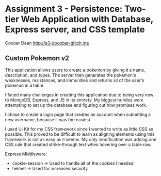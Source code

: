 Assignment 3 - Persistence: Two-tier Web Application with Database, Express server, and CSS template
===
Cooper Dean
http://a3-dooober-glitch.me

## Custom Pokemon v2
This application allows users to create a pokemon by giving it a name, description, and types. The server then generates the pokemon's weaknesses, resistances, and immunities and returns all of the user's pokemon in a table.

I faced many challenges in creating this application due to being very new to MongoDB, Express, and JS in its entirety. My biggest hurdles were attempting to set up the database and figuring out how promises work.

I chose to create a login page that creates an account when submitting a new username, because it was the easiest.

I used UI Kit for my CSS framework since I wanted to write as little CSS as possible. This proved to be difficult to learn as aligning elements using this framework is not as easy as it seems. My only modification was adding one CSS rule that created strike-through text when hovering over a table row.

Express Middleware:
- cookie-session -> Used to handle all of the cookies I needed
- helmet -> Used for increased security

